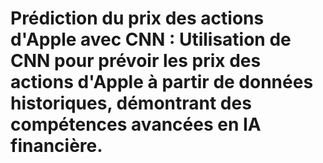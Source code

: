 # Prédiction du prix des actions d'Apple avec CNN : Utilisation de CNN pour prévoir les prix des actions d'Apple à partir de données historiques, démontrant des compétences avancées en IA financière.
